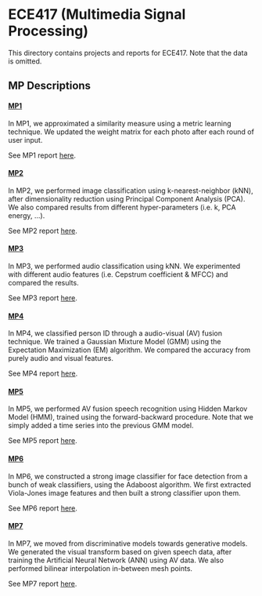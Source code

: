 # ECE417 (Multimedia Signal Processing)

This directory contains projects and reports for ECE417. Note that the data is omitted.

## MP Descriptions
#### [MP1](./MP/MP1)

In MP1, we approximated a similarity measure using a metric learning technique. We updated the weight matrix for each photo after each round of user input.

See MP1 report [here](./Report/ECE417_MP1_report.pdf).

#### [MP2](./MP/MP2)

In MP2, we performed image classification using k-nearest-neighbor (kNN), after dimensionality reduction using Principal Component Analysis (PCA). We also compared results from different hyper-parameters (i.e. k, PCA energy, ...).

See MP2 report [here](./Report/ECE417_MP2_report.pdf).

#### [MP3](./MP/MP3)

In MP3, we performed audio classification using kNN. We experimented with different audio features (i.e. Cepstrum coefficient & MFCC) and compared the results.

See MP3 report [here](./Report/ECE417_MP3_report.pdf).

#### [MP4](./MP/MP4)

In MP4, we classified person ID through a audio-visual (AV) fusion technique. We trained a Gaussian Mixture Model (GMM) using the Expectation Maximization (EM) algorithm. We compared the accuracy from purely audio and visual features.

See MP4 report [here](./Report/ECE417_MP4_report.pdf).

#### [MP5](./MP/MP5)

In MP5, we performed AV fusion speech recognition using Hidden Markov Model (HMM), trained using the forward-backward procedure. Note that we simply added a time series into the previous GMM model.

See MP5 report [here](./Report/ECE417_MP5_report.pdf).

#### [MP6](./MP/MP6)

In MP6, we constructed a strong image classifier for face detection from a bunch of weak classifiers, using the Adaboost algorithm. We first extracted Viola-Jones image features and then built a strong classifier upon them.

See MP6 report [here](./Report/ECE417_MP6_report.pdf).

#### [MP7](./MP/MP7)

In MP7, we moved from discriminative models towards generative models. We generated the visual transform based on given speech data, after training the Artificial Neural Network (ANN) using AV data. We also performed bilinear interpolation in-between mesh points.

See MP7 report [here](./Report/ECE417_MP7_report.pdf).
